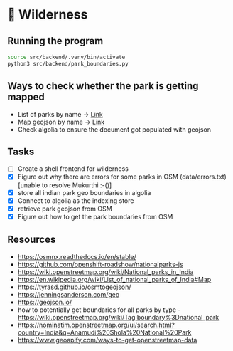 # 🐘 Wilderness

## Running the program

```sh
source src/backend/.venv/bin/activate
python3 src/backend/park_boundaries.py
```

## Ways to check whether the park is getting mapped

- List of parks by name -> [Link](https://wiki.openstreetmap.org/wiki/National_parks_in_India)
- Map geojson by name -> [Link](https://nominatim.openstreetmap.org/ui/search.html?country=India&q=Kaziranga%20National%20Park%20and%20Tiger%20Reserve)
- Check algolia to ensure the document got populated with geojson

## Tasks

- [ ] Create a shell frontend for wilderness
- [x] Figure out why there are errors for some parks in OSM (data/errors.txt) [unable to resolve Mukurthi :-()]
- [x] store all indian park geo boundaries in algolia
- [x] Connect to algolia as the indexing store
- [x] retrieve park geojson from OSM
- [x] Figure out how to get the park boundaries from OSM

## Resources

- https://osmnx.readthedocs.io/en/stable/
- https://github.com/openshift-roadshow/nationalparks-js
- https://wiki.openstreetmap.org/wiki/National_parks_in_India
- https://en.wikipedia.org/wiki/List_of_national_parks_of_India#Map
- https://tyrasd.github.io/osmtogeojson/
- https://jenningsanderson.com/geo
- https://geojson.io/
- how to potentially get boundaries for all parks by type - https://wiki.openstreetmap.org/wiki/Tag:boundary%3Dnational_park
- https://nominatim.openstreetmap.org/ui/search.html?country=India&q=Anamudi%20Shola%20National%20Park
- https://www.geoapify.com/ways-to-get-openstreetmap-data
